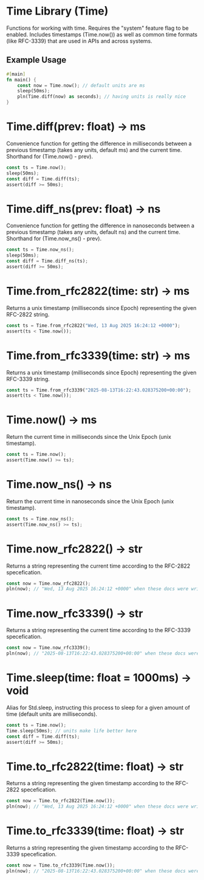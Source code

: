 # Time Library (Time)
Functions for working with time. Requires the "system" feature flag to be enabled. Includes timestamps (Time.now()) as well as common time formats (like RFC-3339) that are used in APIs and across systems.

## Example Usage
```rust
#[main]
fn main() {
    const now = Time.now(); // default units are ms
    sleep(50ms);
    pln(Time.diff(now) as seconds); // having units is really nice
}
```

# Time.diff(prev: float) -> ms
Convenience function for getting the difference in milliseconds between a previous timestamp (takes any units, default ms) and the current time. Shorthand for (Time.now() - prev).
```rust
const ts = Time.now();
sleep(50ms);
const diff = Time.diff(ts);
assert(diff >= 50ms);
```


# Time.diff_ns(prev: float) -> ns
Convenience function for getting the difference in nanoseconds between a previous timestamp (takes any units, default ns) and the current time. Shorthand for (Time.now_ns() - prev).
```rust
const ts = Time.now_ns();
sleep(50ms);
const diff = Time.diff_ns(ts);
assert(diff >= 50ms);
```


# Time.from_rfc2822(time: str) -> ms
Returns a unix timestamp (milliseconds since Epoch) representing the given RFC-2822 string.
```rust
const ts = Time.from_rfc2822("Wed, 13 Aug 2025 16:24:12 +0000");
assert(ts < Time.now());
```


# Time.from_rfc3339(time: str) -> ms
Returns a unix timestamp (milliseconds since Epoch) representing the given RFC-3339 string.
```rust
const ts = Time.from_rfc3339("2025-08-13T16:22:43.028375200+00:00");
assert(ts < Time.now());
```


# Time.now() -> ms
Return the current time in milliseconds since the Unix Epoch (unix timestamp).
```rust
const ts = Time.now();
assert(Time.now() >= ts);
```


# Time.now_ns() -> ns
Return the current time in nanoseconds since the Unix Epoch (unix timestamp).
```rust
const ts = Time.now_ns();
assert(Time.now_ns() >= ts);
```


# Time.now_rfc2822() -> str
Returns a string representing the current time according to the RFC-2822 specefication.
```rust
const now = Time.now_rfc2822();
pln(now); // "Wed, 13 Aug 2025 16:24:12 +0000" when these docs were written
```


# Time.now_rfc3339() -> str
Returns a string representing the current time according to the RFC-3339 specefication.
```rust
const now = Time.now_rfc3339();
pln(now); // "2025-08-13T16:22:43.028375200+00:00" when these docs were written
```


# Time.sleep(time: float = 1000ms) -> void
Alias for Std.sleep, instructing this process to sleep for a given amount of time (default units are milliseconds).
```rust
const ts = Time.now();
Time.sleep(50ms); // units make life better here
const diff = Time.diff(ts);
assert(diff >= 50ms);
```


# Time.to_rfc2822(time: float) -> str
Returns a string representing the given timestamp according to the RFC-2822 specefication.
```rust
const now = Time.to_rfc2822(Time.now());
pln(now); // "Wed, 13 Aug 2025 16:24:12 +0000" when these docs were written
```


# Time.to_rfc3339(time: float) -> str
Returns a string representing the given timestamp according to the RFC-3339 specefication.
```rust
const now = Time.to_rfc3339(Time.now());
pln(now); // "2025-08-13T16:22:43.028375200+00:00" when these docs were written
```


